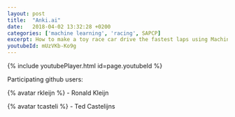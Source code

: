 ```yaml
---
layout: post
title:  "Anki.ai"
date:   2018-04-02 13:32:28 +0200
categories: ['machine learning', 'racing', SAPCP]
excerpt: How to make a toy race car drive the fastest laps using Machine Learning
youtubeId: mUzVKb-Ko9g
---
```


{% include youtubePlayer.html id=page.youtubeId %}

Participating github users:

{% avatar rkleijn %} - Ronald Kleijn

{% avatar tcasteli %} - Ted Castelijns